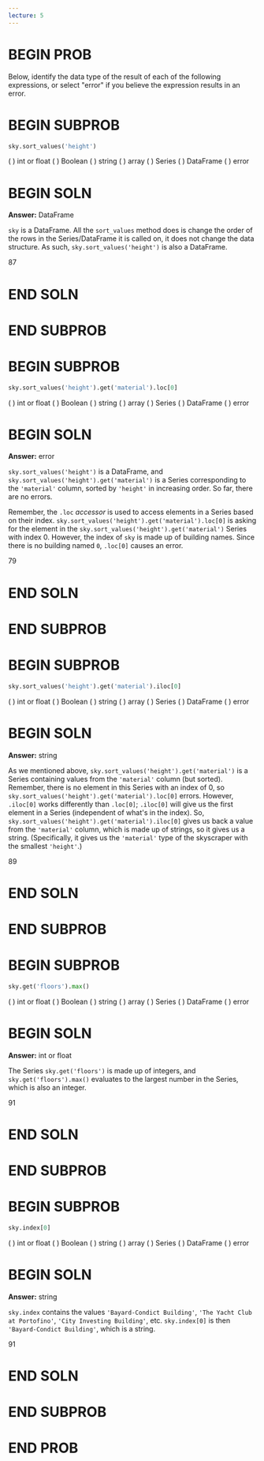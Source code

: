 ```yaml
---
lecture: 5
---
```


# BEGIN PROB

Below, identify the data type of the result of each of the following expressions, or select "error" if you believe the expression results in an error.

# BEGIN SUBPROB

```py
sky.sort_values('height')
```

( ) int or float
( ) Boolean
( ) string
( ) array
( ) Series
( ) DataFrame
( ) error

# BEGIN SOLN

**Answer:** DataFrame

`sky` is a DataFrame. All the `sort_values` method does is change the order of the rows in the Series/DataFrame it is called on, it does not change the data structure. As such, `sky.sort_values('height')` is also a DataFrame.

<average>87</average>

# END SOLN

# END SUBPROB

# BEGIN SUBPROB

```py
sky.sort_values('height').get('material').loc[0]
```

( ) int or float
( ) Boolean
( ) string
( ) array
( ) Series
( ) DataFrame
( ) error

# BEGIN SOLN

**Answer:** error

`sky.sort_values('height')` is a DataFrame, and `sky.sort_values('height').get('material')` is a Series corresponding to the `'material'` column, sorted by `'height'` in increasing order. So far, there are no errors.

Remember, the `.loc` _accessor_ is used to access elements in a Series based on their index. `sky.sort_values('height').get('material').loc[0]` is asking for the element in the `sky.sort_values('height').get('material')` Series with index 0. However, the index of `sky` is made up of building names. Since there is no building named `0`,  `.loc[0]` causes an error.

<average>79</average>

# END SOLN

# END SUBPROB

# BEGIN SUBPROB

```py
sky.sort_values('height').get('material').iloc[0]
```

( ) int or float
( ) Boolean
( ) string
( ) array
( ) Series
( ) DataFrame
( ) error

# BEGIN SOLN

**Answer:** string

As we mentioned above, `sky.sort_values('height').get('material')` is a Series containing values from the `'material'` column (but sorted). Remember, there is no element in this Series with an index of 0, so `sky.sort_values('height').get('material').loc[0]` errors. However, `.iloc[0]` works differently than `.loc[0]`; `.iloc[0]` will give us the first element in a Series (independent of what's in the index). So, `sky.sort_values('height').get('material').iloc[0]` gives us back a value from the `'material'` column, which is made up of strings, so it gives us a string. (Specifically, it gives us the `'material'` type of the skyscraper with the smallest `'height'`.)

<average>89</average>

# END SOLN

# END SUBPROB

# BEGIN SUBPROB

```py
sky.get('floors').max()
```

( ) int or float
( ) Boolean
( ) string
( ) array
( ) Series
( ) DataFrame
( ) error

# BEGIN SOLN

**Answer:** int or float

The Series `sky.get('floors')` is made up of integers, and `sky.get('floors').max()` evaluates to the largest number in the Series, which is also an integer.

<average>91</average>

# END SOLN

# END SUBPROB

# BEGIN SUBPROB

```py
sky.index[0]
```

( ) int or float
( ) Boolean
( ) string
( ) array
( ) Series
( ) DataFrame
( ) error

# BEGIN SOLN

**Answer:** string

`sky.index` contains the values `'Bayard-Condict Building'`, `'The Yacht Club at Portofino'`, `'City Investing Building'`, etc. `sky.index[0]` is then `'Bayard-Condict Building'`, which is a string.

<average>91</average>

# END SOLN

# END SUBPROB

# END PROB
